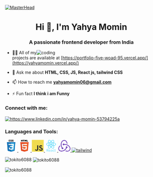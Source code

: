 [![MasterHead](https://camo.githubusercontent.com/4fa9a5bdefafee7e59ad2086429306dfc0c902d0db4d2d1fdfb534b1767d9f62/68747470733a2f2f646576656c6f706572732e67697068792e636f6d2f6272616e63682f6d61737465722f7374617469632f6170692d35313264333663303936363236383237313731303861333862626235633537642e676966)]()

<h1 align="center">Hi 👋, I'm Yahya Momin</h1>
<h3 align="center">A passionate frontend developer from India</h3>

<img align="right" width="400"  src="https://cdn.dribbble.com/users/1162077/screenshots/3848914/programmer.gif" alt="coding" />


- 👨‍💻 All of my projects are available at [https://portfolio-five-woad-95.vercel.app/](https://yahyamomin.vercel.app/)

- 💬 Ask me about **HTML, CSS, JS, React js, tailwind CSS**

- 📫 How to reach me **yahyamomin06@gmail.com**

- ⚡ Fun fact **I think i am Funny**

<h3 align="left">Connect with me:</h3>
<p align="left">
<a href="https://linkedin.com/in/https://www.linkedin.com/in/yahya-momin-53794225a" target="blank"><img align="center" src="https://raw.githubusercontent.com/rahuldkjain/github-profile-readme-generator/master/src/images/icons/Social/linked-in-alt.svg" alt="https://www.linkedin.com/in/yahya-momin-53794225a" height="30" width="40" /></a>
</p>

<h3 align="left">Languages and Tools:</h3>
<p align="left"> <a href="https://www.w3schools.com/css/" target="_blank" rel="noreferrer"> <img src="https://raw.githubusercontent.com/devicons/devicon/master/icons/css3/css3-original-wordmark.svg" alt="css3" width="40" height="40"/> </a> <a href="https://www.w3.org/html/" target="_blank" rel="noreferrer"> <img src="https://raw.githubusercontent.com/devicons/devicon/master/icons/html5/html5-original-wordmark.svg" alt="html5" width="40" height="40"/> </a> <a href="https://developer.mozilla.org/en-US/docs/Web/JavaScript" target="_blank" rel="noreferrer"> <img src="https://raw.githubusercontent.com/devicons/devicon/master/icons/javascript/javascript-original.svg" alt="javascript" width="40" height="40"/> </a> <a href="https://reactjs.org/" target="_blank" rel="noreferrer"> <img src="https://raw.githubusercontent.com/devicons/devicon/master/icons/react/react-original-wordmark.svg" alt="react" width="40" height="40"/> </a> <a href="https://redux.js.org" target="_blank" rel="noreferrer"> <img src="https://raw.githubusercontent.com/devicons/devicon/master/icons/redux/redux-original.svg" alt="redux" width="40" height="40"/> </a> <a href="https://tailwindcss.com/" target="_blank" rel="noreferrer"> <img src="https://www.vectorlogo.zone/logos/tailwindcss/tailwindcss-icon.svg" alt="tailwind" width="40" height="40"/> </a> </p>

<p><img align="left" src="https://github-readme-stats.vercel.app/api/top-langs?username=tokito6088&show_icons=true&theme=dark&locale=en&layout=compact" alt="tokito6088" /></p>

<p>&nbsp;<img align="center" src="https://github-readme-stats.vercel.app/api?username=tokito6088&show_icons=true&theme=dark&locale=en" alt="tokito6088" /></p>

<p><img align="center" src="https://github-readme-streak-stats.herokuapp.com/?user=tokito6088&theme=dark" alt="tokito6088" /></p>


